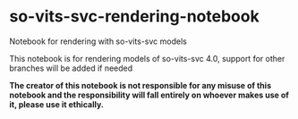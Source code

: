 # so-vits-svc-rendering-notebook
Notebook for rendering with so-vits-svc models

This notebook is for rendering models of so-vits-svc 4.0, support for other branches will be added if needed

**The creator of this notebook is not responsible for any misuse of this notebook and the responsibility will fall entirely on whoever makes use of it, please use it ethically.**
